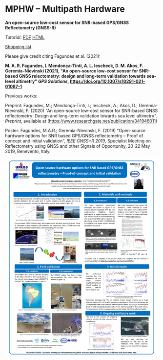 # MPHW – Multipath Hardware
**An open-source low-cost sensor for SNR-based GPS/GNSS Reflectometry (GNSS-R)**

*Tutorial*: [PDF](https://github.com/fgnievinski/mphw/blob/master/docs/Tutorial%20Adafruit%20GNSS-R.pdf) [HTML](https://docs.google.com/document/d/e/2PACX-1vQWZE0kOz02pycYrD1TnTDzAgdpxIq0RMhyQfiYGw8P_tUOE7rEuvWMlt8Ty0SoXUEcO8JzxejXl3Y9/pub)

[Shopping list](https://www.adafruit.com/wishlists/469752)

Please give credit citing Fagundes et al. (2021):

**M. A. R. Fagundes, I. Mendonça-Tinti, A. L. Iescheck, D. M. Akos, F. Geremia-Nievinski (2021), "An open-source low-cost sensor for SNR-based GNSS relectometry: design and long-term validation towards sea-level altimetry" *GPS Solutions*, https://doi.org/10.1007/s10291-021-01087-1**

Previous works:

Preprint: Fagundes, M.; Mendonça-Tinti, I.; Iescheck, A.; Akos, D.; Geremia-Nievinski, F. (2020) "An open-source low-cost sensor for SNR-based GNSS reflectometry: Design and long-term validation towards sea level altimetry". *Preprint*, available at (https://www.researchgate.net/publication/341946011)

Poster: Fagundes, M.A.R.; Geremia-Nievinski, F. (2019) "Open-source hardware options for SNR based GPS/GNSS reflectometry – Proof of concept and initial validation", *IEEE GNSS+R 2019*, Specialist Meeting on Reflectometry using GNSS and other Signals of Opportunity, 20-22 May 2019, Benevento, Italy. 

![poster](https://raw.githubusercontent.com/fgnievinski/mphw/master/docs/poster_pre_revisao7b.jpg)
